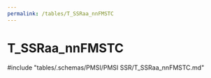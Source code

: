 ```yaml
---
permalink: /tables/T_SSRaa_nnFMSTC
---
```

# T_SSRaa_nnFMSTC
<!-- SPDX-License-Identifier: MPL-2.0 -->

<!-- ATTENTION : Ne pas supprimer ou modifier la ligne ci-dessous -->
#include "tables/.schemas/PMSI/PMSI SSR/T_SSRaa_nnFMSTC.md"
<!-- ATTENTION : Ne pas supprimer ou modifier la ligne ci-dessus -->

